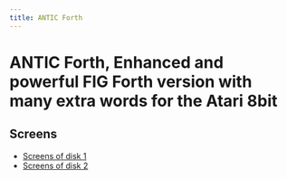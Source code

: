 ```yaml
---
title: ANTIC Forth
---
```

  
# ANTIC Forth, Enhanced and powerful FIG Forth version with many extra words for the Atari 8bit  
  
## Screens  
  
- [Screens of disk 1](../LangForthAnticScreensOne/index.md)  
- [Screens of disk 2](../LangForthAnticScreensTwo/index.md)  
  
  
  
  
  
